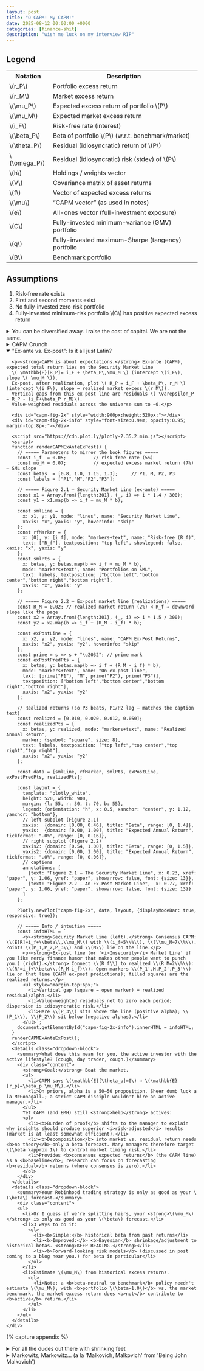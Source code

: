 ```yaml
---
layout: post
title: "O CAPM! My CAPM!"
date: 2025-08-12 00:00:00 +0000
categories: [finance-shit]
description: "wish me luck on my interview RIP"
---
```


<div class="legend-cheatsheet">
  <h2 class="legend-heading">Legend</h2>
  <table>
    <tr><th>Notation</th><th>Description</th></tr>
    <tr><td>\(r_P\)</td><td>Portfolio excess return</td></tr>
    <tr><td>\(r_M\)</td><td>Market excess return</td></tr>
    <tr><td>\(\mu_P\)</td><td>Expected excess return of portfolio \(P\)</td></tr>
    <tr><td>\(\mu_M\)</td><td>Expected market excess return</td></tr>
    <tr><td>\(i_F\)</td><td>Risk-free rate (interest)</td></tr>
    <tr><td>\(\beta_P\)</td><td>Beta of portfolio \(P\) (w.r.t. benchmark/market)</td></tr>
    <tr><td>\(\theta_P\)</td><td>Residual (idiosyncratic) return of \(P\)</td></tr>
    <tr><td>\(\omega_P\)</td><td>Residual (idiosyncratic) risk (stdev) of \(P\)</td></tr>
    <tr><td>\(h\)</td><td>Holdings / weights vector</td></tr>
    <tr><td>\(V\)</td><td>Covariance matrix of asset returns</td></tr>
    <tr><td>\(f\)</td><td>Vector of expected excess returns</td></tr>
    <tr><td>\(\mu\)</td><td>“CAPM vector” (as used in notes)</td></tr>
    <tr><td>\(e\)</td><td>All-ones vector (full-investment exposure)</td></tr>
    <tr><td>\(C\)</td><td>Fully-invested minimum-variance (GMV) portfolio</td></tr>
    <tr><td>\(q\)</td><td>Fully-invested maximum-Sharpe (tangency) portfolio</td></tr>
    <tr><td>\(B\)</td><td>Benchmark portfolio</td></tr>
  </table>
</div>

<div class="assumptions-block">
  <h2 class="assumptions-heading">Assumptions</h2>
  <ol>
    <li>Risk‑free rate exists</li>
    <li>First and second moments exist</li>
    <li>No fully-invested zero-risk portfolio</li>
    <li>Fully-invested minimum-risk portfolio \(C\) has positive expected excess return</li>
  </ol>
</div>

<div class="flashcard">
  <details>
    <summary>You can be diversified away. I raise the cost of capital. We are not the same.</summary>
    <div class="back">
      <p><strong>Setup.</strong> Portfolio \(P\) and market \(M\) with excess returns \(r_P, r_M\).</p>
      
      <ul>
        <li><em>Note:</em> The market portfolio \(M\) is typically approximated using a broad value-weighted domestic equity index (e.g., S&amp;P 500 for US markets).</li>
      </ul>
      
      <p>Define the portfolio's market beta as:</p>
      \[
      \beta_P = \frac{\operatorname{Cov}(r_P,r_M)}{\operatorname{Var}(r_M)}
      \]
      
      <p><em>Regression form (time series):</em></p>
      
      \[
      r_P(t)=\alpha_P+\beta_P\,r_M(t)+\varepsilon_P(t),\qquad t=1,\ldots,T.
      \]
      
      <p><em>Arithmetic decomposition (definition):</em></p>
      
      \[
      r_P=\underbrace{\beta_P r_M}_{\text{market (systematic) component}} + \underbrace{\theta_P}_{\text{residual (idiosyncratic) component}} \quad\Rightarrow\quad \theta_P \;:=\; r_P-\beta_P r_M.
      \]
      
      <p><em>Orthogonality (pure regression geometry):</em></p>
      
      \[
      \operatorname{Cov}(\theta_P,r_M)=\operatorname{Cov}(r_P-\beta_P r_M,\,r_M)
      =\operatorname{Cov}(r_P,r_M)-\beta_P \operatorname{Var}(r_M)=0.
      \]
      
      <p><em>Variance split:</em></p>
      
      \[
      \operatorname{Var}(r_P)=\underbrace{\beta_P^{2}\operatorname{Var}(r_M)}_{\text{systematic risk}} + \underbrace{\omega_P^{2}}_{\text{idiosyncratic risk}},
      \qquad \omega_P^{2}:=\operatorname{Var}(\theta_P).
      \]
      <details class="dropdown-block">
        <summary>In english.</summary>
        <div class="content">
          <ul>
            <li>\(\beta_p\) measures how much <strong>market risk</strong> \(P\) carries per unit of market variance.</li>
            <li>The arithmetic decomposition is a <strong>projection</strong>: \(r_p\) is orthogonally projected onto \(r_M\). The fitted part \(\beta_p r_M\) is the market-driven return; the miss \(\theta_p\) is everything <em>not</em> explained by the market.</li>
            <li>Because \(\theta_p \perp r_M\), total variance splits additively. This is the statistical backbone behind phrases like “systematic vs. idiosyncratic risk.”</li>
            <li>None of this assumes CAPM or equilibrium—only linear projection and definitions. CAPM later stipulates how <strong>expected</strong> returns relate to \(\beta\) and says residuals shouldn’t earn systematic premia.</li>
          </ul>
        </div>
      </details>
      <p><small>
        Notes: \((\hat\alpha_P,\hat\beta_P)\) from historical OLS summarize the past; \(\beta\) itself is forward-looking. By convention the market has \(\beta=1\) and the risk-free asset has \(\beta=0\). No CAPM assumptions needed—this is straight regression algebra.<br>
        <span style="font-style: italic;">The CAPM adds <span style="font-weight: bold;">economic</span> content only when it asserts something about the <span style="font-weight: bold;">expected</span> returns of those residual (non-market) pieces.</span>
      </small></p>
    </div>
  </details>
</div>

<div class="flashcard">
  <details>
    <summary>CAPM Crunch</summary>
    <div class="back">
      <p><strong>CAPM assertion.</strong> Define the residual (specific) return \(\theta_P := r_P - \beta_P r_M\). CAPM adds the condition</p>

      \[
      \mathbb{E}[\theta_P]=0 \quad \text{for every asset/portfolio } P.
      \]

      <p><strong>Implication for expected returns (excess-return form).</strong></p>

      \[
      \mu_P := \mathbb{E}[r_P] \;=\; \beta_P\,\mu_M,
      \qquad \mu_M := \mathbb{E}[r_M].
      \]

      <p><strong>Total-return (SML) form.</strong></p>

      \[
      \mathbb{E}[R_P] \;=\; i_F + \beta_P\,\mu_M
      \quad\text{(straight line in \((\beta,\mathbb{E}[R])\) with intercept \(i_F\) and slope \(\mu_M\)).}
      \]

      <p><strong>Intuition (risk-premia view).</strong> Markets only pay a <em>risk premium</em> for risk that can’t be diversified away. 
      Systematic risk is the market’s risk; your \(\beta_P\) measures how strongly you load on it. 
      Idiosyncratic (residual) risk can be diversified, so its price is zero—hence \(\mathbb{E}[\theta_P]=0\).</p>

      <p><strong>Impact (what this means in practice).</strong></p>
      <ol>
        <li><em>Diversifiable risk gets no paycheck.</em> Taking more residual risk doesn’t raise \(\mathbb{E}[R]\); only a higher \(\beta\) does.</li>
        <li><em>Cost of capital via SML.</em> Given \(\beta_P\), the required return is \(i_F+\beta_P\mu_M\). This is the hurdle rate for valuation/DCF.</li>
        <li><em>Performance evaluation.</em> Under CAPM, expected alpha is zero. Persistent positive alpha implies mispricing/model failure (or genuine skill).</li>
        <li><em>Portfolio tilts.</em> Want higher expected return? Increase exposure to market risk (\(\beta\uparrow\)). 
            Hedge assets with \(\beta<0\) lower expected excess return but can reduce total variance.</li>
        <li><em>Market-wide accounting.</em> Value-weighted residuals net to (about) zero across the market; CAPM strengthens this by setting each asset’s <em>expected</em> residual to zero.</li>
        <li><em>Implicit assumption:</em> Investors share <strong>homogeneous expectations</strong> (they differ only in risk tolerance).</li>
        <li><em>Passive investing implication:</em> Under CAPM, anyone who deviates from the market plays a <strong>zero-sum</strong> game—extra risk with no extra expected return—so the logic pushes to buy-and-hold the market (<strong>passive investing</strong>).</li>
      </ol>
      <details class="dropdown-block">
        <summary>CAPM and Efficient Markets Theory</summary>
        <div class="content">
          <ul>
            <li>Not identical but consistent.</li>
            <li><b>EMH forms:</b>
              <ul>
                <li><b>Weak:</b> Cannot beat the market using only historical price/volume.</li>
                <li><b>Semistrong:</b> Cannot beat the market using all public info (fundamentals, analyst reports, social media).</li>
                <li><b>Strong:</b> Prices reflect <b>all</b> relevant information; no one can systematically outperform.</li>
              </ul>
            </li>
            <li>CAPM says: For every winner there's a loser; absent "greater fools," don't expect to outperform.</li>
            <li>EMH's strong/no-greater-fools view dovetails with CAPM's \(\mathbb{E}[\alpha]=0\) claim.</li>
          </ul>
        </div>
      </details>
      
      <details class="dropdown-block">
        <summary>Consensus Expected Returns</summary>
        <div class="content">
          <ul>
            <li>CAPM's \(\mathbb{E}[\theta_p]=0\) ⇒ <b>passive</b> (market) is optimal.</li>
            <li>In mean–variance terms:
              <ul>
                <li><b>Feed CAPM \(\mathbb{E}[r]\)</b> into Markowitz ⇒ <b>optimal</b> portfolio is the <b>market</b></li>
                <li>(Or some <b>combo</b> of market and cash under full-investment constraints. <strong>KEEP READING.</strong>)</li>
              </ul>
            </li>
            <li>Conversely, <b>assume</b> market is optimal ⇒ back out the \(\mathbb{E}[r]\) that make it so: returns proportional to \(\beta\) w.r.t. that optimal portfolio.</li>
            <li>Hence CAPM \(\mathbb{E}[r]\) are called <b>consensus expected returns</b>: the returns that make the market (consensus portfolio) optimal.</li>
            <li>An <b>active</b> manager's subjective \(\mathbb{E}[r]\) must <b>differ</b> from consensus \(\mathbb{E}[r]\).</li>
          </ul>
        </div>
      </details>
      <p><small>Notation: \(i_F\) risk-free rate; \(r_M\) market excess return; \(\mu_M=\mathbb{E}[r_M]\) market risk premium; \(\beta_P\) beta of \(P\) vs. the market.</small></p>
    </div>
  </details>
</div>

<!-- Flashcard: Ex-ante SML vs. Ex-post line (interactive) -->
<div class="flashcard">
  <details open>
    <summary>"Ex-ante vs. Ex-post": Is it all just Latin?</summary>
    <div class="back">

      <p><strong>CAPM is about expectations.</strong> Ex-ante (CAPM), expected total return lies on the Security Market Line
      \( \mathbb{E}[R_P]= i_F + \beta_P\,\mu_M \) (intercept \(i_F\), slope \( \mu_M \)).
      Ex-post, after realization, plot \( R_P = i_F + \beta_P\, r_M \) (intercept \(i_F\), slope = realized market excess \(r_M\)).
      Vertical gaps from this ex-post line are residuals \( \varepsilon_P = R_P - (i_F+\beta_P r_M)\).
      Value-weighted residuals across the universe sum to ~0.</p>

      <div id="capm-fig-2x" style="width:900px;height:520px;"></div>
      <div id="capm-fig-2x-info" style="font-size:0.9em; opacity:0.95; margin-top:8px;"></div>
      
      <script src="https://cdn.plot.ly/plotly-2.35.2.min.js"></script>
      <script>
      function renderCAPMExAnteExPost() {
        // ===== Parameters to mirror the book figures =====
        const i_f  = 0.05;          // risk-free rate (5%)
        const mu_M = 0.07;          // expected excess market return (7%)  — SML slope
        const betas  = [0.8, 1.0, 1.15, 1.3];     // P1, M, P2, P3
        const labels = ["P1","M","P2","P3"];
      
        // ===== Figure 2.1 — Security Market Line (ex-ante) =====
        const x1 = Array.from({length:301}, (_, i) => i * 1.4 / 300);
        const y1 = x1.map(b => i_f + mu_M * b);
      
        const smlLine = {
          x: x1, y: y1, mode: "lines", name: "Security Market Line",
          xaxis: "x", yaxis: "y", hoverinfo: "skip"
        };
        const rfMarker = {
          x: [0], y: [i_f], mode: "markers+text", name: "Risk-free (R_f)",
          text: ["R_f"], textposition: "top left", showlegend: false, xaxis: "x", yaxis: "y"
        };
        const smlPts = {
          x: betas, y: betas.map(b => i_f + mu_M * b),
          mode: "markers+text", name: "Portfolios on SML",
          text: labels, textposition: ["bottom left","bottom center","bottom right","bottom right"],
          xaxis: "x", yaxis: "y"
        };
      
        // ===== Figure 2.2 — Ex-post market line (realizations) =====
        const R_M = 0.02; // realized market return (2%) < R_f ⇒ downward slope like the page
        const x2 = Array.from({length:301}, (_, i) => i * 1.5 / 300);
        const y2 = x2.map(b => i_f + (R_M - i_f) * b);
      
        const exPostLine = {
          x: x2, y: y2, mode: "lines", name: "CAPM Ex-Post Returns",
          xaxis: "x2", yaxis: "y2", hoverinfo: "skip"
        };
        const prime = s => s + "\u2032"; // prime mark
        const exPostPredPts = {
          x: betas, y: betas.map(b => i_f + (R_M - i_f) * b),
          mode: "markers+text", name: "On ex-post line",
          text: [prime("P1"), "M", prime("P2"), prime("P3")],
          textposition: ["bottom left","bottom center","bottom right","bottom right"],
          xaxis: "x2", yaxis: "y2"
        };
      
        // Realized returns (so P3 beats, P1/P2 lag — matches the caption text)
        const realized = [0.010, 0.020, 0.012, 0.050];
        const realizedPts = {
          x: betas, y: realized, mode: "markers+text", name: "Realized Annual Return",
          marker: {symbol: "square", size: 8},
          text: labels, textposition: ["top left","top center","top right","top right"],
          xaxis: "x2", yaxis: "y2"
        };
      
        const data = [smlLine, rfMarker, smlPts, exPostLine, exPostPredPts, realizedPts];
      
        const layout = {
          template: "plotly_white",
          height: 520, width: 900,
          margin: {l: 55, r: 30, t: 70, b: 55},
          legend: {orientation: "h", x: 0.5, xanchor: "center", y: 1.12, yanchor: "bottom"},
          // left subplot (Figure 2.1)
          xaxis:  {domain: [0.00, 0.46], title: "Beta", range: [0, 1.4]},
          yaxis:  {domain: [0.00, 1.00], title: "Expected Annual Return", tickformat: ".0%", range: [0, 0.16]},
          // right subplot (Figure 2.2)
          xaxis2: {domain: [0.54, 1.00], title: "Beta", range: [0, 1.5]},
          yaxis2: {domain: [0.00, 1.00], title: "Expected Annual Return", tickformat: ".0%", range: [0, 0.06]},
          // captions
          annotations: [
            {text: "Figure 2.1 — The Security Market Line", x: 0.23, xref: "paper", y: 1.06, yref: "paper", showarrow: false, font: {size: 13}},
            {text: "Figure 2.2 — An Ex-Post Market Line",  x: 0.77, xref: "paper", y: 1.06, yref: "paper", showarrow: false, font: {size: 13}}
          ]
        };
      
        Plotly.newPlot("capm-fig-2x", data, layout, {displayModeBar: true, responsive: true});
      
        // ===== Info / intuition =====
        const infoHTML = `
          <p><strong>Security Market Line (left).</strong> Consensus CAPM: \\(E[R]=i_f+\\beta\\,\\mu_M\\) with \\(i_f=5\\%\\), \\(\\mu_M=7\\%\\). Points \\(P_1,P_2,P_3\\) and \\(M\\) lie on the line.</p>
          <p><strong>Ex-post line (or '<i>Insecurity</i> Market Line' if you like nerdy finance humor that makes other people want to punch you.) (right).</strong> Connect \\(R_f\\) to realized \\(R_M=2\\%\\): \\(R'=i_f+\\beta\\,(R_M-i_f)\\). Open markers \\(P_1',M,P_2',P_3'\\) lie on that line (CAPM ex-post predictions); filled squares are the realized returns.</p>
          <ul style="margin-top:6px;">
            <li>Vertical gap (square − open marker) = realized residual/alpha.</li>
            <li>Value-weighted residuals net to zero each period; dispersion is idiosyncratic risk.</li>
            <li>Here \\(P_3\\) sits above the line (positive alpha); \\(P_1\\), \\(P_2\\) sit below (negative alphas).</li>
          </ul>`;
        document.getElementById("capm-fig-2x-info").innerHTML = infoHTML;
      }
      renderCAPMExAnteExPost();
      </script>
      <details class="dropdown-block">
        <summary>What does this mean for you, the active investor with the active lifestyle? (cough, day trader, cough.)</summary>
        <div class="content">
          <strong>Goal:</strong> Beat the market.
          <ul>
            <li>CAPM says \(\mathbb{E}[\theta_p]=0\) ⇒ \(\mathbb{E}[r_p]=\beta_p \mu_M\).</li>
            <li>On priors, alpha is a 50–50 proposition. Sheer dumb luck a la McGonagall.; a strict CAPM disciple wouldn't hire an active manager.</li>
          </ul>
          Yet CAPM (and EMH) still <strong>help</strong> actives:
          <ol>
            <li><b>Burden of proof</b> shifts to the manager to explain why insights should produce superior <i>risk-adjusted</i> results (market is at least somewhat efficient).</li>
            <li><b>Decomposition</b> into market vs. residual return needs <b>no theory</b>—only a beta forecast. Many managers therefore target \(\beta \approx 1\) to control market timing risk.</li>
            <li>Provides <b>consensus expected returns</b> (the CAPM line) as a <b>baseline</b>; research can focus on forecasting <b>residual</b> returns (where consensus is zero).</li>
          </ol>
        </div>
      </details>
      <details class="dropdown-block">
        <summary>Your Robinhood trading strategy is only as good as your \(\beta\) forecast.</summary>
        <div class="content">
        <ul>
          <li>Or I guess if we're splitting hairs, your <strong>\(\mu_M\)</strong> is only as good as your \(\beta\) forecast.</li>
          <li>3 ways to do it:
            <ol>
              <li><b>Simple:</b> historical beta from past returns</li>
              <li><b>Improved:</b> <b>Bayesian</b> shrinkage/adjustment to historical betas. <strong>KEEP READING.</strong></li>
              <li><b>Forward-looking risk models</b> (discussed in post coming to a blog near you.) for beta in particular</li>
            </ol>
          </li>
          <li>Estimate \(\mu_M\) from historical excess returns.
            <ul>
              <li>Note: a <b>beta-neutral to benchmark</b> policy needn't estimate \(\mu_M\); with <b>portfolio \(\beta=1.0\)</b> vs. the market benchmark, the market excess return does <b>not</b> contribute to <b>active</b> return.</li>
            </ul>
          </li>
        </ul>
      </details>
    </div>
  </details>
</div>

{% capture appendix %}
<div class="flashcard">
  <details>
    <summary>For all the dudes out there with shrinking feet</summary>
    <div class="back">
      <p>tldr: treat the <em>true</em> beta as a random variable with a prior (usually near 1 for equities), and combine that prior with the noisy OLS beta you estimate from returns. The posterior mean is a <strong>shrunk</strong> beta—pulled toward the prior by an amount that depends on the OLS standard error.</p>

      <details class="dropdown-block">
        <summary>What it is (model)</summary>
        <div class="content">
          <p>For asset \(i\) with excess returns \(r_{i,t}\) and market \(r_{M,t}\),</p>
          <p>\[
          r_{i,t}=\alpha_i+\beta_i\,r_{M,t}+\varepsilon_{i,t},\qquad \varepsilon_{i,t}\sim \mathcal N(0,\sigma_\varepsilon^2).
          \]</p>
          <p>OLS gives \(\hat\beta_i\) and its sampling variance</p>
          <p>\[
          s_i^2 \;=\; \widehat{\operatorname{Var}}(\hat\beta_i\mid\beta_i)
          \;=\; \frac{\hat\sigma_{\varepsilon,i}^2}{\sum_{t}(r_{M,t}-\bar r_M)^2}.
          \]</p>
          <p>Place a Normal prior on the true beta:</p>
          <p>\[
          \beta_i \sim \mathcal N(\beta_{0,i},\,\tau^2).
          \]</p>
          <p>Conjugacy ⇒ posterior mean (the shrinkage estimator):</p>
          <p>\[
          \tilde\beta_i
          = \underbrace{\frac{\tau^2}{\tau^2+s_i^2}}_{w_i}\,\hat\beta_i
          \;+\;
          \underbrace{\frac{s_i^2}{\tau^2+s_i^2}}_{1-w_i}\,\beta_{0,i},
          \qquad 
          \operatorname{Var}(\beta_i\mid\text{data})=\frac{\tau^2 s_i^2}{\tau^2+s_i^2}.
          \]</p>
          <div class="define">
            <p><small><strong>Deriving the shrinkage estimator (a ruler from the base, I thought...)</strong></small></p>
              <h3>Setup</h3>
              <p>We observe an OLS beta estimate \(\hat\beta_i\) for asset \(i\) with known sampling variance \(s_i^2\), and we place a Normal prior on the true beta \(\beta_i\).</p>
              <p>\[
              \hat\beta_i \mid \beta_i \sim \mathcal{N}\!\left(\beta_i,\, s_i^2\right)
              \]</p>
              <p>\[
              \beta_i \sim \mathcal{N}\!\left(\beta_{0,i},\, \tau^2\right)
              \]</p>
              <p>Goal: compute the posterior \(p(\beta_i \mid \hat\beta_i)\) and extract its mean and variance.</p>

              <h3>Derivation — by completing the square</h3>
              <p><strong>1) Write the unnormalized posterior density.</strong></p>
              <p>\[
              p(\beta_i \mid \hat\beta_i) \ \propto\ p(\hat\beta_i \mid \beta_i)\,p(\beta_i)
              \]</p>
              <p>\[
              \propto \exp\!\left(-\frac{1}{2}\frac{(\hat\beta_i-\beta_i)^2}{s_i^2}\right)\,
              \exp\!\left(-\frac{1}{2}\frac{(\beta_i-\beta_{0,i})^2}{\tau^2}\right)
              \]</p>

              <p><strong>2) Combine exponents and expand the squares.</strong></p>
              <p>\[
              -\frac{1}{2}\Bigg[
              \frac{(\hat\beta_i-\beta_i)^2}{s_i^2}+\frac{(\beta_i-\beta_{0,i})^2}{\tau^2}
              \Bigg]
              =
              -\frac{1}{2}\Bigg[
              \left(\frac{1}{s_i^2}+\frac{1}{\tau^2}\right)\beta_i^2
              -2\left(\frac{\hat\beta_i}{s_i^2}+\frac{\beta_{0,i}}{\tau^2}\right)\beta_i
              +\text{const}
              \Bigg]
              \]</p>
              <p>Define the <strong>precisions</strong> to keep notation clean</p>
              <p>\[
              \lambda := \frac{1}{s_i^2}, \qquad \kappa := \frac{1}{\tau^2}
              \]</p>
              <p>and set</p>
              <p>\[
              A := \lambda+\kappa, \qquad B := \lambda\,\hat\beta_i+\kappa\,\beta_{0,i}
              \]</p>
              <p>Then the exponent becomes</p>
              <p>\[
              -\frac{1}{2}\Big[A\,\beta_i^2-2B\,\beta_i+\text{const}\Big]
              \]</p>

              <p><strong>3) Complete the square in \(\beta_i\).</strong></p>
              <p>\[
              A\,\beta_i^2-2B\,\beta_i
              =
              A\Big(\beta_i-\frac{B}{A}\Big)^2 - \frac{B^2}{A}
              \]</p>
              <p>Thus</p>
              <p>\[
              p(\beta_i \mid \hat\beta_i)\ \propto\
              \exp\!\left(-\frac{1}{2}A\Big(\beta_i-\frac{B}{A}\Big)^2\right)
              \]</p>
              <p>This is the kernel of a Normal with mean \(B/A\) and variance \(1/A\).</p>
              <p>\[
              \beta_i \mid \hat\beta_i \sim \mathcal{N}\!\left(\frac{B}{A},\, \frac{1}{A}\right)
              \]</p>

              <p><strong>4) Undo the shorthand \(A,B,\lambda,\kappa\).</strong></p>
              <p>Posterior <strong>mean</strong>:</p>
              <p>\[
              \frac{B}{A}
              =
              \frac{\lambda\,\hat\beta_i+\kappa\,\beta_{0,i}}{\lambda+\kappa}
              =
              \frac{\hat\beta_i/s_i^2+\beta_{0,i}/\tau^2}{1/s_i^2+1/\tau^2}
              =
              \frac{\tau^2\,\hat\beta_i+s_i^2\,\beta_{0,i}}{\tau^2+s_i^2}
              \]</p>
              <p>Posterior <strong>variance</strong>:</p>
              <p>\[
              \frac{1}{A}=\frac{1}{\lambda+\kappa}
              =
              \frac{1}{1/s_i^2+1/\tau^2}
              =
              \frac{\tau^2 s_i^2}{\tau^2+s_i^2}
              \]</p>

              <p><strong>5) Put the mean into "weighted average" form.</strong></p>
              <p>Define the shrinkage weight</p>
              <p>\[
              w_i := \frac{\tau^2}{\tau^2+s_i^2}
              \]</p>
              <p>Then</p>
              <p>\[
              \tilde\beta_i := \mathbb{E}[\beta_i \mid \hat\beta_i]
              = w_i\,\hat\beta_i + (1-w_i)\,\beta_{0,i}
              \]</p>
              <p>and</p>
              <p>\[
              \operatorname{Var}(\beta_i \mid \hat\beta_i) = \frac{\tau^2 s_i^2}{\tau^2+s_i^2}
              \]</p>

              <h3>In English</h3>
              <p>Bayes turns two Normal sources of information into a <strong>precision-weighted average</strong>:</p>
              <p>\[
              \tilde\beta_i
              =
              \underbrace{\frac{1}{s_i^2}}_{\text{data precision}}
              \Big/
              \underbrace{\left(\frac{1}{s_i^2}+\frac{1}{\tau^2}\right)}_{\text{total precision}}
              \cdot \hat\beta_i
              \;+\;
              \underbrace{\frac{1}{\tau^2}}_{\text{prior precision}}
              \Big/
              \underbrace{\left(\frac{1}{s_i^2}+\frac{1}{\tau^2}\right)}_{\text{total precision}}
              \cdot \beta_{0,i}
              \]</p>
              <p>Equivalently, in variance space, weights are \(\tau^2\) vs \(s_i^2\). If data are precise (\(s_i^2 \downarrow\)), the posterior leans toward \(\hat\beta_i\). If data are noisy, it leans toward \(\beta_{0,i}\). The posterior variance is <strong>smaller</strong> than either \(s_i^2\) or \(\tau^2\) because precisions add.</p>
            </div>
          </div>
          <ul>
            <li>If \(\hat\beta_i\) is <strong>precise</strong> (\(s_i^2\downarrow\)), \(w_i\to 1\) ⇒ little shrinkage.</li>
            <li>If \(\hat\beta_i\) is <strong>noisy</strong>, \(w_i\to 0\) ⇒ strong pull toward \(\beta_{0,i}\).</li>
          </ul>
        </div>
      </details>

      <details class="dropdown-block">
        <summary>How to do this (practical steps)</summary>
        <div class="content">
          <p><strong>A. Pick/estimate the prior \((\beta_{0,i},\tau^2)\).</strong></p>
          <ul>
            <li>Easiest (Vasicek/empirical Bayes, market-wide):
              \(\beta_{0,i}=\bar{\hat\beta}\) or simply \(1\);
              \(\tau^2 = \max\{0,\,\operatorname{Var}_\text{cross}(\hat\beta_i)-\overline{s_i^2}\}\).</li>
          </ul>
          
          <p><strong>B. Compute OLS betas and errors.</strong></p>
          <ul>
            <li>For each asset, run the regression, get \(\hat\beta_i\) and \(s_i^2\) (use Newey–West if you want to be robust).</li>
          </ul>
          
          <p><strong>C. Shrink.</strong></p>
          <ul>
            <li>Apply \(\tilde\beta_i=w_i\hat\beta_i+(1-w_i)\beta_{0,i}\) with \(w_i=\tau^2/(\tau^2+s_i^2)\).</li>
          </ul>
          
          <p><strong>D. Re-scale (optional but recommended).</strong></p>
          <ul>
            <li>Enforce the identity \(\sum_i v_i\,\tilde\beta_i=1\) (value-weighted to your market proxy) by multiplying all \(\tilde\beta_i\) by a common scalar so the weighted average is 1.</li>
          </ul>
        </div>
      </details>
    </div>
  </details>
</div>

<div class="flashcard">
  <details>
    <summary>Markowitz, Markowitz... (a la 'Malkovich, Malkovich' from 'Being John Malkovich')</summary>
    <div class="back">
      <details class="dropdown-block">
        <summary>Notation & Setup</summary>
        <div class="content">
          <p><strong>Notation</strong></p>
          <ul>
            <li>\(N\) assets, return covariance \(V\in\mathbb{R}^{N\times N}\), \(V\succ 0\).</li>
            <li>Attribute (characteristic) vector \(a\in\mathbb{R}^N\).</li>
            <li>Portfolio weights \(h\in\mathbb{R}^N\).</li>
            <li>Exposure of portfolio \(h\) to attribute \(a\) is the scalar \(a^\top h\).</li>
            <li>The characteristic portfolio for \(a\) is the minimum-variance portfolio with unit exposure \(a^\top h=1\). We'll denote it \(h_a\).</li>
          </ul>
          
          <p><strong>Variance of Portfolio Returns</strong></p>
          <p>\(R\in\mathbb{R}^N\) is the <strong>random vector of asset returns</strong> for one period.
          Let \(\mu:=\mathbb{E}[R]\) and \(V:=\operatorname{Cov}(R)=\mathbb{E}\!\big[(R-\mu)(R-\mu)^\top\big]\), with \(V\succ0\).
          For any deterministic portfolio weights \(h\), the portfolio return is the scalar \(R_h:=h^\top R\), and</p>
          
          <p>\[
          \operatorname{Var}(R_h)=\operatorname{Var}(h^\top R)=h^\top V h
          \]</p>
          
          <p>since</p>
          
          <p>\[
          \operatorname{Var}(h^\top R)
          =\mathbb{E}\!\big[(h^\top(R-\mu))^2\big]
          =\mathbb{E}\!\big[h^\top(R-\mu)(R-\mu)^\top h\big]
          =h^\top\,\mathbb{E}\!\big[(R-\mu)(R-\mu)^\top\big]\,h
          =h^\top V h
          \]</p>
          
          <p>using linearity and the fact that \(h\) is non-random.</p>
          
          <p><strong>Covariance of Each Asset & Portfolio Returns</strong></p>
          <p>\[
          \operatorname{Cov}\!\big(R,\;h^\top R\big)=Vh.
          \]</p>
          
          <p><strong>Derivation</strong></p>
          <p>\[
          \operatorname{Cov}(R,\;h^\top R)
          =\mathbb{E}\!\big[(R-\mu)\,(h^\top R-\mathbb{E}[h^\top R])\big].
          \]</p>
          
          <p>\[
          \mathbb{E}[h^\top R]=h^\top\mu
          \;\Rightarrow\;
          h^\top R-\mathbb{E}[h^\top R]
          =h^\top(R-\mu).
          \]</p>
          
          <p>\[
          \operatorname{Cov}(R,\;h^\top R)
          =\mathbb{E}\!\big[(R-\mu)\,h^\top(R-\mu)\big].
          \]</p>
          
          <p>\[
          \operatorname{Cov}(R,\;h^\top R)
          =\mathbb{E}\!\big[(R-\mu)(R-\mu)^\top\big]\,h
          =Vh.
          \]</p>
          
          <p><strong>Characteristic Portfolios</strong></p>
          <ul>
            <li>Assets have attributes (betas, \(E/P\), sector, …). To any attribute vector \(\mathbf{a}^T=\{a_1,\dots,a_N\}\) associate a <strong>characteristic portfolio</strong> \(\mathbf{h}_a\) that uniquely captures that attribute.</li>
            <li><strong>Exposure</strong> of portfolio \(\mathbf{h}_p\) to attribute \(\mathbf{a}\):</li>
          </ul>
          <p>\[
          a_p \;=\; \sum_{k} a_k\,h_{pk}.
          \]</p>
          <p>This machinery lets us measure portfolio exposure to an attribute via covariance with the attribute's characteristic portfolio, and also invert the mapping (find which attribute a given portfolio best expresses).</p>
          
          <p><strong>Proposition 1</strong></p>
          <ol>
            <li><strong>Existence/uniqueness (unit-exposure, min-risk):</strong> For any attribute \(\mathbf{a}\neq \mathbf{0}\), there is a unique portfolio \(\mathbf{h}_a\) with <strong>unit exposure</strong> to \(\mathbf{a}\) and <strong>minimum variance</strong>. Its holdings are</li>
          </ol>
          <p>\[
          \mathbf{h}_a \;=\; \frac{\mathbf{V}^{-1}\mathbf{a}}{\mathbf{a}^T \mathbf{V}^{-1}\mathbf{a}} 
          \]</p>
          <p>(Characteristic portfolios need not be fully invested; they may be long/short and leveraged. In practice we can combine with a benchmark to deleverage when building investable portfolios.)</p>
          
          <ol start="2">
            <li><strong>Variance of the characteristic portfolio:</strong></li>
          </ol>
          <p>\[
          \sigma_a^2 \;=\; \mathbf{h}_a^T \mathbf{V}\,\mathbf{h}_a \;=\; \frac{1}{\mathbf{a}^T \mathbf{V}^{-1}\mathbf{a}} 
          \]</p>
          
          <ol start="3">
            <li><strong>Betas to \(\mathbf{h}_a\):</strong> The vector of asset betas <strong>with respect to</strong> portfolio \(\mathbf{h}_a\) equals the attribute:</li>
          </ol>
          <p>\[
          \mathbf{a} \;=\; \frac{\mathbf{V}\,\mathbf{h}_a}{\sigma_a^{2}} 
          \]</p>
          
          <ol start="4">
            <li><strong>Two attributes \(\mathbf{a},\mathbf{d}\):</strong> With characteristic portfolios \(\mathbf{h}_a,\mathbf{h}_d\) and exposures \(a_q\) and \(d_q\), the covariance satisfies</li>
          </ol>
          <p>\[
          \sigma_{a,d} \;=\; a_q\,\sigma_d^2 \;=\; d_q\,\sigma_a^2 
          \]</p>
        </div>
      </details>
      
      <details class="dropdown-block">
        <summary>Prop. 1 Proof</summary>
        <div class="content">
          <p><strong>1) Existence/uniqueness and closed form for \(h_a\)</strong></p>
          <p><strong>Optimization problem:</strong></p>
          <p>\[
          \min_{h\in\mathbb{R}^N}\; h^\top V h
          \quad\text{s.t.}\quad
          a^\top h = 1.
          \]</p>
          
          <p><strong>Lagrangian:</strong></p>
          <p>\[
          L(h,\lambda)=f(h)-\lambda\big(g(h)-1\big)
          = h^\top V h-\lambda\big(a^\top h-1\big).
          \]</p>
          
          <p><strong>FOC:</strong></p>
          <p>\[
          \nabla f(h)=\lambda\,\nabla g(h),
          \qquad
          g(h)=1.
          \]</p>
          
          <p>Compute the gradients:</p>
          <p>\[
          \nabla f(h)=2Vh
          \quad(\text{since }V=V^\top\text{ is a covariance matrix}),
          \qquad
          \nabla g(h)=a.
          \]</p>
          
          <p>Set them equal and solve:</p>
          <p>\[
          2Vh=\lambda a
          \;\Rightarrow\;
          Vh=\frac{\lambda}{2}\,a
          \;\Rightarrow\;
          h=\frac{\lambda}{2}\,V^{-1}a.
          \]</p>
          
          <p>Enforce the constraint \(a^\top h=1\):</p>
          <p>\[
          1=a^\top h
          = a^\top\!\left(\frac{\lambda}{2}V^{-1}a\right)
          = \frac{\lambda}{2}\,a^\top V^{-1}a
          \;\Rightarrow\;
          \lambda=\frac{2}{a^\top V^{-1}a}.
          \]</p>
          
          <p>Plug back:</p>
          <p>\[
          \boxed{\,h_a=\frac{V^{-1}a}{a^\top V^{-1}a}\,}.
          \]</p>
          
          <p><strong>Existence/uniqueness.</strong> \(V\succ0\Rightarrow f(h)=h^\top Vh\) is strictly convex and \(\nabla^2 f(h)=2V\succ0\). The feasible set \(\{h:a^\top h=1\}\) is a nonempty affine hyperplane and is convex. A strictly convex function on a convex set has a unique minimizer, so \(h_a\) above is the unique solution.</p>
          
          <p>(and for below parts of proof, for brevity):</p>
          <p>\[
          \text{ define }c_a:=a^\top V^{-1}a>0
          \]</p>
          
          <p><strong>2) Variance of the characteristic portfolio</strong></p>
          <p>\[
          \sigma_a^2:=\operatorname{Var}(h_a^\top R)=h_a^\top V h_a
          \]</p>
          
          <p>Plug \(h_a=(V^{-1}a)/c_a\):</p>
          <p>\[
          \begin{aligned}
          h_a^\top V h_a
          &=\left(\frac{V^{-1}a}{c_a}\right)^\top V \left(\frac{V^{-1}a}{c_a}\right)\\[4pt]
          &=\frac{a^\top V^{-1} V V^{-1} a}{c_a^2}\\[4pt]
          &=\frac{a^\top V^{-1} a}{c_a^2}\\[4pt]
          &=\frac{c_a}{c_a^2}
          =\frac{1}{c_a}
          =\boxed{\frac{1}{a^\top V^{-1}a}}
          \end{aligned}
          \]</p>
          
          <p>which is the stated formula.</p>
          
          <p><strong>3) Betas w.r.t. \(h_a\) equal the attribute \(a\)</strong></p>
          <p>For any reference portfolio \(P\) with weights \(h_P\), define the vector of asset betas <strong>with respect to \(P\)</strong> by</p>
          <p>\[
          \beta^{(P)}:=\frac{\operatorname{Cov}(R,\,R_P)}{\operatorname{Var}(R_P)}
          =\frac{V h_P}{h_P^\top V h_P}
          \]</p>
          
          <p>because \(\operatorname{Cov}(R,\,h_P^\top R)=Vh_P\) and \(\operatorname{Var}(R_P)=h_P^\top V h_P\).</p>
          
          <p>Set \(P=h_a\). Then</p>
          <p>\[
          V h_a = V\left(\frac{V^{-1}a}{c_a}\right)=\frac{a}{c_a}
          \]</p>
          
          <p>and from item 2,</p>
          <p>\[
          \sigma_a^2=h_a^\top V h_a=\frac{1}{c_a}
          \]</p>
          
          <p>so</p>
          <p>\[
          \beta^{(h_a)}
          =\frac{V h_a}{\sigma_a^2}
          =\frac{\frac{a}{c_a}}{\frac{1}{c_a}}
          =\boxed{a}
          \]</p>
          
          <p>i.e., each asset's beta to the characteristic portfolio equals its attribute value.</p>
          
          <p><strong>4) Covariance between two characteristic portfolios (Eq. 2A.4)</strong></p>
          <p>Let \(d\in\mathbb{R}^N\) be a second attribute with characteristic portfolio \(h_d=\dfrac{V^{-1}d}{d^\top V^{-1}d}\) and variance \(\sigma_d^2=\frac{1}{c_d}\).</p>
          
          <p>Define the <strong>cross-exposures</strong></p>
          <p>\[
          a_{h_d}:=a^\top h_d
          \quad\text{(exposure of \(h_d\) to attribute \(a\))},\qquad
          d_{h_a}:=d^\top h_a
          \quad\text{(exposure of \(h_a\) to attribute \(d\))}.
          \]</p>
          
          <p>Compute the covariance:</p>
          <p>\[
          \sigma_{a,d}
          :=\operatorname{Cov}(R_{h_a},R_{h_d})
          = h_a^\top V h_d.
          \]</p>
          
          <p>Two equivalent ways to evaluate the scalar \(h_a^\top V h_d\):</p>
          
          <p><strong>Route A (push \(V\) to the left using \(Vh_a=a/c_a\)):</strong></p>
          <p>\[
          h_a^\top V h_d
          =(Vh_a)^\top h_d
          =\left(\frac{a}{c_a}\right)^\top h_d
          =\frac{a^\top h_d}{c_a}
          =a_{h_d}\,\sigma_a^2.
          \]</p>
          
          <p><strong>Route B (push \(V\) to the right using \(Vh_d=d/c_d\)):</strong></p>
          <p>\[
          h_a^\top V h_d
          =h_a^\top\left(\frac{d}{c_d}\right)
          =\frac{d^\top h_a}{c_d}
          =d_{h_a}\,\sigma_d^2.
          \]</p>
          
          <p>Hence</p>
          <p>\[
          \boxed{\,\sigma_{a,d}=a_{h_d}\,\sigma_a^2
          = d_{h_a}\,\sigma_d^2\,}.
          \]</p>
          
          <p><strong>Quick consistency checks</strong></p>
          <ul>
            <li><strong>Unit exposure:</strong> By construction \(a^\top h_a=1\) and \(d^\top h_d=1\).</li>
            <li><strong>Symmetry:</strong> \(\sigma_{a,d}=\sigma_{d,a}\) is obvious from \(h_a^\top V h_d\) being a scalar and from the two routes above.</li>
          </ul>
          
          <p><strong>In english (what was the point)</strong></p>
          <ul>
            <li>\(\mathbf{h}_a\) is the <strong>min-variance portfolio</strong> that loads <strong>one unit</strong> on attribute \(\mathbf{a}\). It's the orthogonal-projection analogue in mean–variance space.
              <ul>
                <li>The characteristic portfolio \(h_a\) is "the cheapest way" (lowest variance) to get one unit of attribute \(a\). Its weights are the <strong>generalized regression coefficients</strong> of \(a\) on the assets under metric \(V\): \(V^{-1}a\) normalized to unit exposure.</li>
              </ul>
            </li>
            <li>The optimizer solution gives closed-form <strong>weights</strong>, <strong>risk</strong>, and <strong>betas</strong>; together they show that "betas to the characteristic portfolio = the attribute itself."
              <ul>
                <li>the characteristic portfolio is the <strong>factor-mimicking portfolio</strong> for \(a\).</li>
                <li>Cross-covariances equal "other attribute exposure \(\times\) variance": covariance is large either because the two attributes load on each other (large cross-exposure) or because the target attribute is intrinsically volatile (large \(\sigma^2\)).</li>
              </ul>
            </li>
          </ul>
        </div>
      </details>
      <details class="dropdown-slider">
        <summary>
          <div class="summary-title">The Scaling & Mixture Corollaries</div>
          <div class="summary-body">
            <p><b>Scaling:</b> For positive scalar \(\kappa\), the characteristic portfolio of \(\kappa \mathbf{a}\) rescales to preserve unit exposure (i.e., \(\mathbf{h}_{\kappa a} = \mathbf{h}_a/\kappa\)).</p>

            <p><b>Linear combination of attributes:</b> If \(\mathbf{a}\) is a weighted combination of attributes \(\mathbf{d}\) and \(\mathbf{f}\), say \(\mathbf{a}=\kappa_d \mathbf{d}+\kappa_f \mathbf{f}\), then the corresponding characteristic portfolio is the matching weighted combination:</p>

            <p>\[
            \mathbf{h}_a \;=\; \Big(\frac{\kappa_d \sigma_d^2}{\sigma_a^2}\Big)\mathbf{h}_d \;+\; \Big(\frac{\kappa_f \sigma_f^2}{\sigma_a^2}\Big)\mathbf{h}_f
            \]</p>

            <p>with</p>

            <p>\[
            \frac{1}{\sigma_a^2} \;=\; \frac{\kappa_d^2}{\sigma_d^2} \;+\; \frac{\kappa_f^2}{\sigma_f^2}.
            \]</p>
          </div>
        </summary>
        <div class="content">
          <p><strong>The Proof of the Scaling & Mixture Corollaries</strong></p>
          <p><strong>Scaling</strong></p>
          <p><b>Goal.</b> Show for \(\kappa>0\):</p>
          <p>\[
          h_{\kappa a}=\frac{h_a}{\kappa}
          \]</p>
          <p>\[
          \sigma_{\kappa a}^2=\frac{\sigma_a^2}{\kappa^2}
          \]</p>
          
          <p><b>Definition (Item 1).</b></p>
          <p>\[
          h_x=\frac{V^{-1}x}{x^\top V^{-1}x},\qquad
          \sigma_x^2=\frac{1}{x^\top V^{-1}x}
          \]</p>
          
          <p><b>Apply with \(x=\kappa a\).</b></p>
          <p>\[
          h_{\kappa a}
          =\frac{V^{-1}(\kappa a)}{(\kappa a)^\top V^{-1}(\kappa a)}
          =\frac{\kappa V^{-1}a}{\kappa^2\,a^\top V^{-1}a}
          =\frac{1}{\kappa}\,\frac{V^{-1}a}{a^\top V^{-1}a}
          =\frac{h_a}{\kappa}
          \]</p>
          
          <p>\[
          \sigma_{\kappa a}^2
          =\frac{1}{(\kappa a)^\top V^{-1}(\kappa a)}
          =\frac{1}{\kappa^2\,a^\top V^{-1}a}
          =\frac{\sigma_a^2}{\kappa^2}
          \]</p>
          
          <p><b>Unit-exposure check.</b></p>
          <p>\[
          (\kappa a)^\top h_{\kappa a}
          =(\kappa a)^\top\!\left(\frac{h_a}{\kappa}\right)
          =a^\top h_a
          =1
          \]</p>
          
          <p><b>In words:</b> change the <b>units</b> of the attribute, not the economics. If you double the attribute scale, you need half as much portfolio to get one unit of exposure; variance scales like a square.</p>
          
          <p><b>Why it's important:</b> invariance to labeling. Whether \(a\) is "beta in %" or "beta in decimals," your exposure mechanism behaves consistently.</p>
          
          <p><strong>Mixture part a) Linear combination of attributes</strong></p>
          <p>Let \(a=\kappa_d d+\kappa_f f\). Define</p>
          <p>\[
          h_d=\frac{V^{-1}d}{d^\top V^{-1}d},\quad
          h_f=\frac{V^{-1}f}{f^\top V^{-1}f}
          \]</p>
          <p>\[
          \sigma_d^2=\frac{1}{d^\top V^{-1}d},\quad
          \sigma_f^2=\frac{1}{f^\top V^{-1}f},\quad
          \sigma_a^2=\frac{1}{a^\top V^{-1}a}
          \]</p>
          
          <p><b>Mixture representation for \(h_a\):</b></p>
          <p>From the solution to the quad prog,</p>
          <p>\[
          h_a=\frac{V^{-1}a}{a^\top V^{-1}a}
          =\frac{\kappa_d V^{-1}d+\kappa_f V^{-1}f}{a^\top V^{-1}a}
          \]</p>
          
          <p>Use \(h_d=\sigma_d^2 V^{-1}d\Rightarrow V^{-1}d=\frac{1}{\sigma_d^2}h_d\) and similarly \(V^{-1}f=\frac{1}{\sigma_f^2}h_f\). Also \(a^\top V^{-1}a=\frac{1}{\sigma_a^2}\). Thus</p>
          <p>\[
          h_a
          =\sigma_a^2\!\left(\frac{\kappa_d}{\sigma_d^2}h_d+\frac{\kappa_f}{\sigma_f^2}h_f\right)
          \]</p>
          
          <p>Equivalently,</p>
          <p>\[
          \boxed{\,h_a=\left(\frac{\kappa_d\,\sigma_a^2}{\sigma_d^2}\right)h_d
          +\left(\frac{\kappa_f\,\sigma_a^2}{\sigma_f^2}\right)h_f\,}
          \]</p>
          
          <p><strong>Mixture part b) Variance \(\sigma_a^2\) and orthogonal special case</strong></p>
          <p>By Item 2 (Variance of the characteristic portfolio),</p>
          <p>\[
          \frac{1}{\sigma_a^2}
          =a^\top V^{-1}a
          =(\kappa_d d+\kappa_f f)^\top V^{-1}(\kappa_d d+\kappa_f f)
          \]</p>
          
          <p><b>1) Distribute the quadratic form (bilinearity).</b></p>
          <p>\[
          = (\kappa_d d)^\top V^{-1}(\kappa_d d)
          +(\kappa_f f)^\top V^{-1}(\kappa_f f)
          +(\kappa_d d)^\top V^{-1}(\kappa_f f)
          +(\kappa_f f)^\top V^{-1}(\kappa_d d)
          \]</p>
          
          <p><b>2) Pull out scalars \(\kappa_d,\kappa_f\).</b></p>
          <p>\[
          = \kappa_d^2\, d^\top V^{-1} d
          +\kappa_f^2\, f^\top V^{-1} f
          +\kappa_d\kappa_f\, d^\top V^{-1} f
          +\kappa_d\kappa_f\, f^\top V^{-1} d
          \]</p>
          
          <p><b>3) Use symmetry of \(V^{-1}\) so \(d^\top V^{-1} f=f^\top V^{-1} d\).</b></p>
          <p>\[
          = \kappa_d^2\, d^\top V^{-1} d
          +\kappa_f^2\, f^\top V^{-1} f
          +2\kappa_d\kappa_f\, d^\top V^{-1} f
          \]</p>
          
          <p><b>4) Substitute the variance identities \(d^\top V^{-1} d=1/\sigma_d^2\) and \(f^\top V^{-1} f=1/\sigma_f^2\).</b></p>
          <p>\[
          = \frac{\kappa_d^2}{\sigma_d^2}
          +\frac{\kappa_f^2}{\sigma_f^2}
          +2\kappa_d\kappa_f\, d^\top V^{-1} f
          \]</p>
          
          <p>Relate the cross term to Item 4. Since</p>
          <p>\[
          \sigma_{d,f}:=\operatorname{Cov}(R_{h_d},R_{h_f})
          =h_d^\top V h_f
          =\sigma_d^2\sigma_f^2\,d^\top V^{-1}f
          \]</p>
          
          <p>we have \(d^\top V^{-1}f=\sigma_{d,f}/(\sigma_d^2\sigma_f^2)\). Hence</p>
          <p>\[
          \boxed{\;\frac{1}{\sigma_a^2}
          =\frac{\kappa_d^2}{\sigma_d^2}
          +\frac{\kappa_f^2}{\sigma_f^2}
          +\frac{2\kappa_d\kappa_f\,\sigma_{d,f}}{\sigma_d^2\sigma_f^2}\;}
          \]</p>
          
          <p><b>Orthogonal special case.</b> If \(d\) and \(f\) are \(V^{-1}\)-orthogonal (equivalently \(\sigma_{d,f}=0\)), only the first two terms remain.:</p>
          <p>\[
          \boxed{\;\frac{1}{\sigma_a^2}
          =\frac{\kappa_d^2}{\sigma_d^2}
          +\frac{\kappa_f^2}{\sigma_f^2}\;}
          \]</p>
          
          <p><b>In words:</b> the <b>portfolio map is linear</b> under the \(V^{-1}\) metric. A composite attribute is implemented by a matching composite of its characteristic portfolios, with weights adjusted by their variances. The variance formula is just the usual "sum plus cross-term"; if \(h_d\) and \(h_f\) are uncorrelated, it becomes Pythagorean.</p>
          
          <p><b>Why it's important:</b> you can modularly build complex factors from a base library of characteristic portfolios, and you can <b>orthogonalize</b> them by making \(d,f\) \(V^{-1}\)-orthogonal, giving uncorrelated factor returns.</p>
        </div>
      </details>
      <details class="dropdown-block">
        <summary>Characteristic Portfolio Examples: Charles and Bob</summary>
        <div class="content">
          <p><strong>Portfolio \(C\): The minimum-risk fully invested characteristic portfolio</strong></p>
          <ul>
            <li>Let the <b>attribute</b> be the all-ones vector</li>
          </ul>
          <p>\[
          \mathbf{e}^{\!T}=\{1,1,\ldots,1\}
          \]</p>
          
          <p>The <b>exposure</b> of portfolio \(p\) to \(\mathbf{e}\) is \(e_p=\sum_n h_{pn}\) (its investment level). If \(e_p=1\), the portfolio is <b>fully invested</b>.</p>
          
          <p><b>Attribute & exposure.</b><br>
          Exposure of any portfolio \(h\) to "fully invested" is</p>
          <p>\[
          e_h := e^\top h.
          \]</p>
          
          <p><b>Characteristic portfolio for \(e\).</b> By Prop 1. Item 1,</p>
          <p>\[
          h_C=\frac{V^{-1}e}{e^\top V^{-1}e}.
          \]</p>
          
          <p><b>Variance.</b> By Prop 1. Item 2,</p>
          <p>\[
          \sigma_C^2
          = h_C^\top V h_C
          = \frac{1}{\,e^\top V^{-1}e\,}.
          \]</p>
          
          <p><b>Betas wrt \(h_a\)</b> By Prop 1. Item 3,</p>
          <p>\[
          Vh_C=\sigma_C^2\,e
          \quad\Longleftrightarrow\quad
          e=\frac{Vh_C}{\sigma_C^2}.
          \]</p>
          
          <p><b>"Every asset has beta 1 w.r.t. \(C\)".</b><br>
          Asset-level betas relative to \(C\) are</p>
          <p>\[
          \beta^{(C)}=\frac{Vh_C}{\sigma_C^2}=e,
          \]</p>
          <p>so each asset's beta to \(C\) is \(1\).</p>
          
          <p><b>Covariance of any portfolio \(P\) with \(C\).</b> Using Item 4,</p>
          <p>\[
          \sigma_{P,C}
          = h_P^\top V h_C
          = h_P^\top(\sigma_C^2 e)
          = \sigma_C^2\,e_P,
          \]</p>
          <p>so if \(P\) is fully invested \((e_P=1)\) then \(\sigma_{P,C}=\sigma_C^2\).</p>
          
          <p><b>En ingles.</b> \(C\) is the unique minimum-variance fully-invested portfolio. Because \(Vh_C=\sigma_C^2 e\), every asset (and any fully invested portfolio) "lines up" with \(C\): their covariance with \(C\) is just their investment level times \(\sigma_C^2\).</p>
          
          <p><b>En mas ingles.</b> In \(C\), each asset's <b>marginal contribution to risk</b> is proportional to its beta to the portfolio. If those contributions weren't identical, you could trade to reduce total risk, contradicting minimality. Since the portfolio's own beta to itself is 1, each asset's beta to \(C\) must be 1.</p>
          
          <p><strong>Portfolio \(B\): The benchmark</strong></p>
          <p><b>Define the beta attribute via \(B\).</b></p>
          <p>\[
          \beta := \frac{\operatorname{Cov}(R,\,R_B)}{\operatorname{Var}(R_B)}
          = \frac{Vh_B}{\sigma_B^2}.
          \]</p>
          
          <p><b>Characteristic portfolio of \(\beta\) equals \(B\).</b> By Prop 1. Item 1,</p>
          <p>\[
          h_\beta=\frac{V^{-1}\beta}{\beta^\top V^{-1}\beta}.
          \]</p>
          
          <p>Plug \(\beta=\dfrac{Vh_B}{\sigma_B^2}\):</p>
          <p>\[
          V^{-1}\beta=\frac{1}{\sigma_B^2}h_B,
          \qquad
          \beta^\top V^{-1}\beta
          =\frac{1}{\sigma_B^4}\,h_B^\top V h_B
          =\frac{1}{\sigma_B^2}.
          \]</p>
          
          <p>Hence</p>
          <p>\[
          h_\beta=\frac{(1/\sigma_B^2)h_B}{\,1/\sigma_B^2\,}
          =\boxed{\,h_B\,}.
          \]</p>
          
          <p><b>Variance of the \(\beta\) characteristic portfolio.</b></p>
          <p>\[
          \sigma_\beta^2
          =\frac{1}{\beta^\top V^{-1}\beta}
          =\boxed{\,\sigma_B^2\,}.
          \]</p>
          
          <p><b>En ingles:</b> the <b>benchmark is the min-risk portfolio among all \(\beta=1\) portfolios</b> (it has the same systematic risk as any \(\beta=1\) portfolio and <b>zero residual risk</b>, so its total risk is the smallest).</p>
          
          <p><strong>Relationship between \(B\) and \(C\) (Prop 1. Item 4 with \(a=\beta,\;d=e\)).</strong></p>
          <p>\[
          \sigma_{B,C}
          = \beta_C\,\sigma_\beta^2
          = e_B\,\sigma_C^2,
          \]</p>
          
          <p>where</p>
          <p>\[
          \beta_C:=\beta^\top h_C,\qquad e_B:=e^\top h_B.
          \]</p>
          
          <ul>
            <li>If \(B\) is fully invested, then \(e_B=1\Rightarrow\sigma_{B,C}=\sigma_C^2\).</li>
            <li>In general \(\beta_C=\sigma_{B,C}/\sigma_B^2\); it need not equal \(1\) unless additional normalization is imposed.</li>
          </ul>
          
          <p><b>En ingles.</b> Defining the beta attribute with respect to \(B\) makes \(B\) itself the minimum-variance portfolio among all portfolios with beta-one exposure. The covariance link \(\sigma_{B,C}=e_B\sigma_C^2=\beta_C\sigma_B^2\) cleanly separates "how much \(B\) is invested" \((e_B)\) from "how much \(C\) loads on the \(\beta\) attribute" \((\beta_C)\).</p>
          
          <p><b>En mas ingles.</b> Characteristic portfolios are "least-wiggle" (min-variance) portfolios achieving <b>unit exposure</b> to the chosen attribute; covariances follow from the orthogonal-projection geometry and exposure identities.</p>
        </div>
      </details>
  </details>
</div>
{% endcapture %}
{% include technical-appendix.html content=appendix %}
